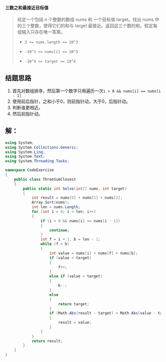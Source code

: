 #### 三数之和最接近目标值

> 给定一个包括 n 个整数的数组 nums 和 一个目标值 target。找出 nums 中的三个整数，使得它们的和与 target 最接近。返回这三个数的和。假定每组输入只存在唯一答案。
>
> - `3 <= nums.length <= 10^3`
>
> - `-10^3 <= nums[i] <= 10^3`
> - `-10^4 <= target <= 10^4`
>

## 结题思路

1. 首先对数组排序，然后第一个数字只用遍历一次`i > 0 && nums[i] == nums[i - 1]`
2. 使用前后指针，之和小于0，则前指针动，大于0，后指针动。
3. 判断谁更相近。
4. 然后前指针动。

## 解：

```c#
using System;
using System.Collections.Generic;
using System.Linq;
using System.Text;
using System.Threading.Tasks;

namespace CodeExercise
{
    public class ThreeSumClosest
    {
        public static int Solve(int[] nums, int target)
        {
            int result = nums[0] + nums[1] + nums[2];
            Array.Sort(nums);
            int len = nums.Length;
            for (int i = 0; i < len; i++)
            {
                if (i > 0 && nums[i] == nums[i - 1])
                {
                    continue;
                }
                int f = i + 1, b = len - 1;
                while (f < b)
                {
                    int value = nums[i] + nums[f] + nums[b];
                    if (value < target)
                    {
                        f++;
                    }
                    else if (value > target)
                    {
                        b--;
                    }
                    else
                    {
                        return target;
                    }
                    if (Math.Abs(result - target) > Math.Abs(value - target))
                    {
                        result = value;
                    }
                }
            }
            return result;
        }
    }
}

```
